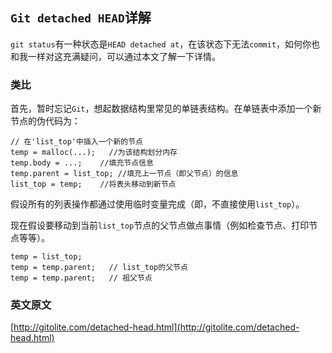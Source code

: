 `Git detached HEAD`详解
---
`git status`有一种状态是`HEAD detached at`，在该状态下无法`commit`，如何你也和我一样对这充满疑问，可以通过本文了解一下详情。

### 类比

首先，暂时忘记`Git`，想起数据结构里常见的单链表结构。在单链表中添加一个新节点的伪代码为：

```
// 在'list_top'中插入一个新的节点
temp = malloc(...);   //为该结构划分内存
temp.body = ...;    //填充节点信息
temp.parent = list_top; //填充上一节点（即父节点）的信息
list_top = temp;    //将表头移动到新节点
```

假设所有的列表操作都通过使用临时变量完成（即，不直接使用`list_top`）。

现在假设要移动到当前`list_top`节点的父节点做点事情（例如检查节点、打印节点等等）。

```
temp = list_top;
temp = temp.parent;   // list_top的父节点
temp = temp.parent;   // 祖父节点
```

### 英文原文
[http://gitolite.com/detached-head.html](http://gitolite.com/detached-head.html)
